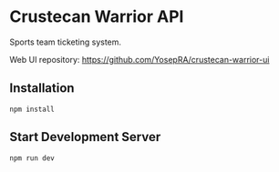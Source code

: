 # Crustecan Warrior API

Sports team ticketing system.

Web UI repository: https://github.com/YosepRA/crustecan-warrior-ui

## Installation

`npm install`

## Start Development Server

`npm run dev`
